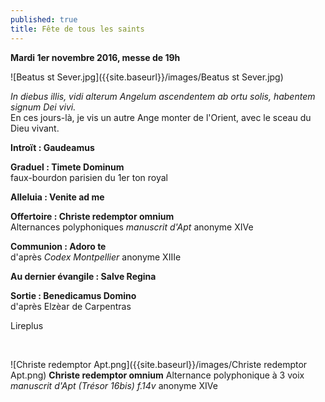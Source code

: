 ```yaml
---
published: true
title: Fête de tous les saints
---
```

**Mardi 1er novembre 2016, messe de 19h**

![Beatus st Sever.jpg]({{site.baseurl}}/images/Beatus st Sever.jpg)

*In diebus illis, vidi alterum Angelum ascendentem ab ortu solis, habentem signum Dei vivi.*  
En ces jours-là, je vis un autre Ange monter de l'Orient, avec le sceau du Dieu vivant.

**Introït : Gaudeamus**  

**Graduel : Timete Dominum**  
faux-bourdon parisien du 1er ton royal

**Alleluia : Venite ad me**  

**Offertoire : Christe redemptor omnium**  
Alternances polyphoniques *manuscrit d'Apt* anonyme XIVe

**Communion : Adoro te**  
d'après *Codex Montpellier* anonyme XIIIe

**Au dernier évangile : Salve Regina**

**Sortie : Benedicamus Domino**  
d'après Elzèar de Carpentras

Lireplus

&nbsp;

![Christe redemptor Apt.png]({{site.baseurl}}/images/Christe redemptor Apt.png)
**Christe redemptor omnium** Alternance polyphonique à 3 voix *manuscrit d'Apt (Trésor 16bis) f.14v* anonyme XIVe
